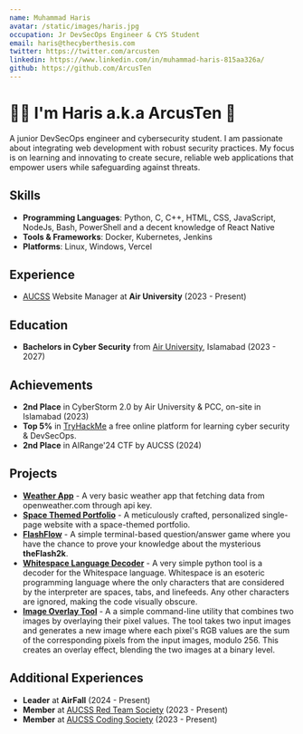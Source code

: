 ```yaml
---
name: Muhammad Haris
avatar: /static/images/haris.jpg
occupation: Jr DevSecOps Engineer & CYS Student
email: haris@thecyberthesis.com
twitter: https://twitter.com/arcusten
linkedin: https://www.linkedin.com/in/muhammad-haris-815aa326a/
github: https://github.com/ArcusTen
---
```


# 👋🏼 I'm Haris a.k.a ArcusTen 🎯

A junior DevSecOps engineer and cybersecurity student. I am passionate about integrating web development with robust security practices. My focus is on learning and innovating to create secure, reliable web applications that empower users while safeguarding against threats.

## Skills

- **Programming Languages**: Python, C, C++, HTML, CSS, JavaScript, NodeJs, Bash, PowerShell and a decent knowledge of React Native
- **Tools & Frameworks**: Docker, Kubernetes, Jenkins
- **Platforms**: Linux, Windows, Vercel

## Experience

- [AUCSS](https://aucss.live) Website Manager at **Air University** (2023 - Present)

## Education

- **Bachelors in Cyber Security** from [Air University](https://au.edu.pk/), Islamabad (2023 - 2027)

## Achievements

- **2nd Place** in CyberStorm 2.0 by Air University & PCC, on-site in Islamabad (2023)
- **Top 5%** in [TryHackMe](https://tryhackme.com/p/ArcusTen) a free online platform for learning cyber security & DevSecOps.
- **2nd Place** in AIRange'24 CTF by AUCSS (2024)

## Projects

- [**Weather App**](https://clime-arcus.vercel.app/) - A very basic weather app that fetching data from openweather.com through api key.
- [**Space Themed Portfolio**](https://arcusten.vercel.app/) - A meticulously crafted, personalized single-page website with a space-themed portfolio.
- [**FlashFlow**](https://github.com/ArcusTen/Projects/tree/main/Games/FlashFlow) - A simple terminal-based question/answer game where you have the chance to prove your knowledge about the mysterious **theFlash2k**.
- [**Whitespace Language Decoder**](https://github.com/ArcusTen/whitespace-language) - A very simple python tool is a decoder for the Whitespace language. Whitespace is an esoteric programming language where the only characters that are considered by the interpreter are spaces, tabs, and linefeeds. Any other characters are ignored, making the code visually obscure.
- [**Image Overlay Tool**](https://github.com/ArcusTen/Decoders/tree/main/Image-Overlay-Python-Tool) - A a simple command-line utility that combines two images by overlaying their pixel values. The tool takes two input images and generates a new image where each pixel's RGB values are the sum of the corresponding pixels from the input images, modulo 256. This creates an overlay effect, blending the two images at a binary level.

## Additional Experiences

- **Leader** at **AirFall** (2024 - Present)
- **Member** at [AUCSS Red Team Society](https://aucss.live/) (2023 - Present)
- **Member** at [AUCSS  Coding Society](https://aucss.live/) (2023 - Present)


